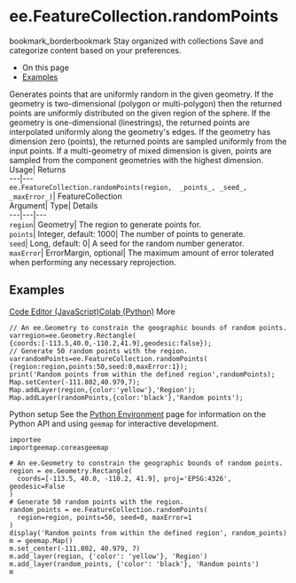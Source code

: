  
#  ee.FeatureCollection.randomPoints 
bookmark_borderbookmark Stay organized with collections  Save and categorize content based on your preferences.
  * On this page
  * [Examples](https://developers.google.com/earth-engine/apidocs/ee-featurecollection-randompoints#examples)


Generates points that are uniformly random in the given geometry. If the geometry is two-dimensional (polygon or multi-polygon) then the returned points are uniformly distributed on the given region of the sphere. If the geometry is one-dimensional (linestrings), the returned points are interpolated uniformly along the geometry's edges. If the geometry has dimension zero (points), the returned points are sampled uniformly from the input points. If a multi-geometry of mixed dimension is given, points are sampled from the component geometries with the highest dimension. 
Usage| Returns  
---|---  
`ee.FeatureCollection.randomPoints(region,  _points_, _seed_, _maxError_)`| FeatureCollection  
Argument| Type| Details  
---|---|---  
`region`| Geometry| The region to generate points for.  
`points`| Integer, default: 1000| The number of points to generate.  
`seed`| Long, default: 0| A seed for the random number generator.  
`maxError`| ErrorMargin, optional| The maximum amount of error tolerated when performing any necessary reprojection.  
## Examples
[Code Editor (JavaScript)](https://developers.google.com/earth-engine/apidocs/ee-featurecollection-randompoints#code-editor-javascript-sample)[Colab (Python)](https://developers.google.com/earth-engine/apidocs/ee-featurecollection-randompoints#colab-python-sample) More
```
// An ee.Geometry to constrain the geographic bounds of random points.
varregion=ee.Geometry.Rectangle(
{coords:[-113.5,40.0,-110.2,41.9],geodesic:false});
// Generate 50 random points with the region.
varrandomPoints=ee.FeatureCollection.randomPoints(
{region:region,points:50,seed:0,maxError:1});
print('Random points from within the defined region',randomPoints);
Map.setCenter(-111.802,40.979,7);
Map.addLayer(region,{color:'yellow'},'Region');
Map.addLayer(randomPoints,{color:'black'},'Random points');
```
Python setup
See the [ Python Environment](https://developers.google.com/earth-engine/guides/python_install) page for information on the Python API and using `geemap` for interactive development.
```
importee
importgeemap.coreasgeemap
```
```
# An ee.Geometry to constrain the geographic bounds of random points.
region = ee.Geometry.Rectangle(
  coords=[-113.5, 40.0, -110.2, 41.9], proj='EPSG:4326', geodesic=False
)
# Generate 50 random points with the region.
random_points = ee.FeatureCollection.randomPoints(
  region=region, points=50, seed=0, maxError=1
)
display('Random points from within the defined region', random_points)
m = geemap.Map()
m.set_center(-111.802, 40.979, 7)
m.add_layer(region, {'color': 'yellow'}, 'Region')
m.add_layer(random_points, {'color': 'black'}, 'Random points')
m
```

